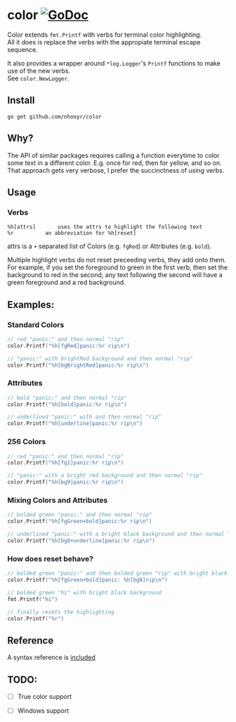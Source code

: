 # color [![GoDoc](https://godoc.org/github.com/nhooyr/color?status.svg)](https://godoc.org/github.com/nhooyr/color)

Color extends `fmt.Printf` with verbs for terminal color highlighting.  
All it does is replace the verbs with the appropiate terminal escape sequence.

It also provides a wrapper around `*log.Logger`'s `Printf` functions to make use of the new verbs.  
See `color.NewLogger`.

## Install

`go get github.com/nhooyr/color`

## Why?

The API of similar packages requires calling a function everytime to color some text in a different color. E.g. once for red, then for yellow, and so on.  
That approach gets very verbose, I prefer the succinctness of using verbs.

## Usage

### Verbs
```
%h[attrs]		uses the attrs to highlight the following text
%r			an abbreviation for %h[reset]
```

attrs is a `+`  separated list of Colors (e.g. `fgRed`) or Attributes (e.g. `bold`).

Multiple highlight verbs do not reset preceeding verbs, they add onto them.  
For example, if you set the foreground to green in the first verb, then set the background to red in the second, any text following the second will have a green foreground and a red background.

## Examples:
### Standard Colors
```go
// red "panic:" and then normal "rip"
color.Printf("%h[fgRed]panic:%r rip\n")

// "panic:" with brightRed background and then normal "rip"
color.Printf("%h[bgBrightRed]panic:%r rip\n")
```

### Attributes
```go
// bold "panic:" and then normal "rip"
color.Printf("%h[bold]panic:%r rip\n")

// underlined "panic:" with and then normal "rip"
color.Printf("%h[underline]panic:%r rip\n")
```

### 256 Colors
```go
// red "panic:" and then normal "rip"
color.Printf("%h[fg1]panic:%r rip\n")

// "panic:" with a bright red background and then normal "rip"
color.Printf("%h[bg9]panic:%r rip\n")
```

### Mixing Colors and Attributes
```go
// bolded green "panic:" and then normal "rip"
color.Printf("%h[fgGreen+bold]panic:%r rip\n")

// underlined "panic:" with a bright black background and then normal "rip"
color.Printf("%h[bg8+underline]panic:%r rip\n")
```

### How does reset behave?
```go
// bolded green "panic:" and then bolded green "rip" with bright black background
color.Printf("%h[fgGreen+bold]panic: %h[bg8]rip\n")

// bolded green "hi" with bright black background
fmt.Printf("hi")

// finally resets the highlighting
color.Printf("%r")
```

## Reference
A syntax reference is [included](REFERENCE.md)

TODO:
-----
- [ ] True color support
- [ ] Windows support

